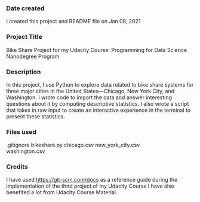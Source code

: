 ### Date created
I created this project and README file on Jan 08, 2021

### Project Title
Bike Share Project for my Udacity Course: Programming for Data Science Nanodegree Program

### Description
In this project, I use Python to explore data related to bike share systems for three major cities in the United States—Chicago, New York City, and Washington. I wrote code to import the data and answer interesting questions about it by computing descriptive statistics. I also wrote a script that takes in raw input to create an interactive experience in the terminal to present these statistics.

### Files used
.gitignore
bikeshare.py
chicago.csv
new_york_city.csv  
washington.csv  

### Credits
I have used https://git-scm.com/docs as a reference guide during the implementation of the third project of my Udacity Course
I have also benefited a lot from Udacity Course Material.
